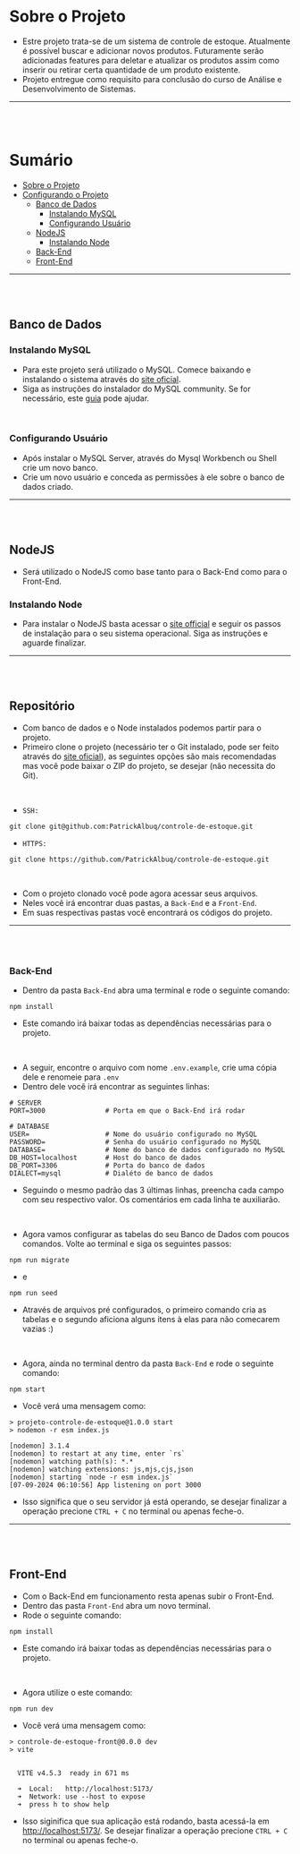 # **Sobre o Projeto**
  - Estre projeto trata-se de um sistema de controle de estoque. Atualmente é possível buscar e adicionar novos produtos. Futuramente serão adicionadas features para deletar e atualizar os produtos assim como inserir ou retirar certa quantidade de um produto existente.
  - Projeto entregue como requisito para conclusão do curso de Análise e Desenvolvimento de Sistemas.
  ---

<br>
<br>

# **Sumário**
  * [Sobre o Projeto](#sobre-o-projeto)
  * [Configurando o Projeto](#configurando-o-projeto)
    * [Banco de Dados](#banco-de-dados)
      * [Instalando MySQL](#instalando-mysql)
      * [Configurando Usuário](#configurando-usuário)
    * [NodeJS](#nodejs)
      * [Instalando Node](#instalando-node)
    * [Back-End](#back-end)
    * [Front-End](#front-end)
---

<br>
<br>

## **Banco de Dados**
### **Instalando MySQL**
  - Para este projeto será utilizado o MySQL. Comece baixando e instalando o sistema através do [site oficial](https://dev.mysql.com/downloads/mysql/).
  - Siga as instruções do instalador do MySQL community. Se for necessário, este [guia](https://dev.mysql.com/doc/mysql-getting-started/en/#mysql-getting-started-installing) pode ajudar.

<br>

### **Configurando Usuário**
  - Após instalar o MySQL Server, através do Mysql Workbench ou Shell crie um novo banco.
  - Crie um novo usuário e conceda as permissões à ele sobre o banco de dados criado.
---

<br>
<br>

## **NodeJS**
  - Será utilizado o NodeJS como base tanto para o Back-End como para o Front-End.

### **Instalando Node**
  - Para instalar o NodeJS basta acessar o [site official](https://nodejs.org/en/download/package-manager) e seguir os passos de instalação para o seu sistema operacional. Siga as instruções e aguarde finalizar.
---

<br>
<br>

## **Repositório**
  - Com banco de dados e o Node instalados podemos partir para o projeto.
  - Primeiro clone o projeto (necessário ter o Git instalado, pode ser feito através do [site oficial](https://git-scm.com/downloads)), as seguintes opções são mais recomendadas mas você pode baixar o ZIP do projeto, se desejar (não necessita do Git).

<br>

  - `SSH:`
```
git clone git@github.com:PatrickAlbuq/controle-de-estoque.git
```

  - `HTTPS:`
```
git clone https://github.com/PatrickAlbuq/controle-de-estoque.git
```

<br>

  - Com o projeto clonado você pode agora acessar seus arquivos.
  - Neles você irá encontrar duas pastas, a `Back-End` e a `Front-End`.
  - Em suas respectivas pastas você encontrará os códigos do projeto.
---

<br>
<br>

### **Back-End**
  - Dentro da pasta `Back-End` abra uma terminal e rode o seguinte comando:

```
npm install
```
  - Este comando irá baixar todas as dependências necessárias para o projeto.

<br>

  - A seguir, encontre o arquivo com nome `.env.example`, crie uma cópia dele e renomeie para `.env`
  - Dentro dele você irá encontrar as seguintes linhas:

```
# SERVER
PORT=3000               # Porta em que o Back-End irá rodar

# DATABASE  
USER=                   # Nome do usuário configurado no MySQL
PASSWORD=               # Senha do usuário configurado no MySQL
DATABASE=               # Nome do banco de dados configurado no MySQL
DB_HOST=localhost       # Host do banco de dados
DB_PORT=3306            # Porta do banco de dados
DIALECT=mysql           # Dialéto de banco de dados
```
  - Seguindo o mesmo padrão das 3 últimas linhas, preencha cada campo com seu respectivo valor. Os comentários em cada linha te auxiliarão.

<br>

  - Agora vamos configurar as tabelas do seu Banco de Dados com poucos comandos. Volte ao terminal e siga os seguintes passos:

```
npm run migrate
```
  - e
```
npm run seed
```
  - Através de arquivos pré configurados, o primeiro comando cria as tabelas e o segundo aficiona alguns itens à elas para não comecarem vazias :)

<br>

  - Agora, ainda no terminal dentro da pasta `Back-End` e rode o seguinte comando:
```
npm start
```
  - Você verá uma mensagem como:
```
> projeto-controle-de-estoque@1.0.0 start
> nodemon -r esm index.js

[nodemon] 3.1.4
[nodemon] to restart at any time, enter `rs`
[nodemon] watching path(s): *.*
[nodemon] watching extensions: js,mjs,cjs,json
[nodemon] starting `node -r esm index.js`
[07-09-2024 06:10:56] App listening on port 3000
```
  - Isso significa que o seu servidor já está operando, se desejar finalizar a operação precione `CTRL + C` no terminal ou apenas feche-o.
---

<br>
<br>
  
## **Front-End**
  - Com o Back-End em funcionamento resta apenas subir o Front-End.
  - Dentro das pasta `Front-End` abra um novo terminal.
  - Rode o seguinte comando:

```
npm install
```
  - Este comando irá baixar todas as dependências necessárias para o projeto.

<br>

  - Agora utilize o este comando:
```
npm run dev
```
  - Você verá uma mensagem como:
```
> controle-de-estoque-front@0.0.0 dev
> vite


  VITE v4.5.3  ready in 671 ms

  ➜  Local:   http://localhost:5173/
  ➜  Network: use --host to expose
  ➜  press h to show help
```
  - Isso siginifica que sua aplicação está rodando, basta acessá-la em [http://localhost:5173/](http://localhost:5173/). Se desejar finalizar a operação precione `CTRL + C` no terminal ou apenas feche-o.